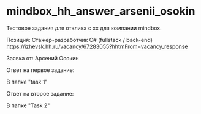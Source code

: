 # mindbox_hh_answer_arsenii_osokin

Тестовое задания для отклика с хх для компании mindbox.

Позиция: Cтажер-разработчик C# (fullstack / back-end) https://izhevsk.hh.ru/vacancy/67283055?hhtmFrom=vacancy_response

Заявка от: Арсений Осокин

Ответ на первое задание:

В папке "task 1"

Ответ на второе задание:

В папке "Task 2"
